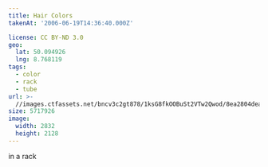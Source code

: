 ```yaml
---
title: Hair Colors
takenAt: '2006-06-19T14:36:40.000Z'

license: CC BY-ND 3.0
geo:
  lat: 50.094926
  lng: 8.768119
tags:
  - color
  - rack
  - tube
url: >-
  //images.ctfassets.net/bncv3c2gt878/1ksG8fkOOBuSt2VTw2Qwod/8ea2804dea9ea8c489681c78791de92f/hair-colors_4340042159_o
size: 5717926
image:
  width: 2832
  height: 2128
---
```


in a rack
